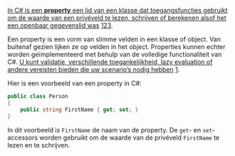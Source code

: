 [In C# is een **property** een lid van een klasse dat toegangsfuncties gebruikt om de waarde van een privéveld te lezen, schrijven of berekenen alsof het een openbaar gegevenslid was](https://learn.microsoft.com/en-us/dotnet/csharp/properties) [1](https://learn.microsoft.com/en-us/dotnet/csharp/properties)[2](https://learn.microsoft.com/en-us/dotnet/csharp/programming-guide/classes-and-structs/properties)[3](https://www.tutorialspoint.com/csharp/csharp_properties.htm).

Een property is een vorm van slimme velden in een klasse of object. Van buitenaf gezien lijken ze op velden in het object. Properties kunnen echter worden geïmplementeerd met behulp van de volledige functionaliteit van C#. [U kunt validatie, verschillende toegankelijkheid, lazy evaluation of andere vereisten bieden die uw scenario’s nodig hebben](https://learn.microsoft.com/en-us/dotnet/csharp/properties) [1](https://learn.microsoft.com/en-us/dotnet/csharp/properties).

Hier is een voorbeeld van een property in C#:

```csharp
public class Person
{
    public string FirstName { get; set; }
}
```

In dit voorbeeld is `FirstName` de naam van de property. De `get`- en `set`-accessors worden gebruikt om de waarde van de privéveld `FirstName` te lezen en te schrijven.